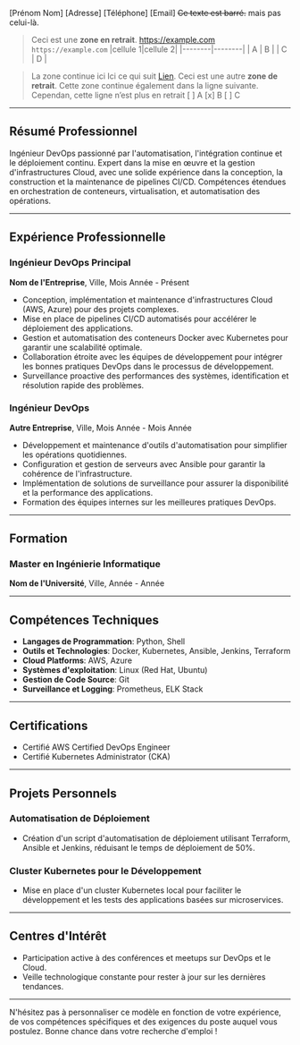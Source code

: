 [Prénom Nom]
[Adresse]
[Téléphone]
[Email]
~~Ce texte est barré.~~ mais pas celui-là.
>Ceci est une **zone en retrait**.
<https://example.com>
`https://example.com`
|cellule 1|cellule 2|
|--------|--------|
|    A    |    B    |
|    C    |    D    |

>La zone continue ici
Ici ce qui suit [Lien](https://example.com/ "titre de lien optionnel").
>Ceci est une autre **zone de retrait**.
Cette zone continue également dans la ligne suivante.
Cependan, cette ligne n’est plus en retrait
[ ] A
[x] B
[ ] C

---

## Résumé Professionnel

Ingénieur DevOps passionné par l'automatisation, l'intégration continue et le déploiement continu. Expert dans la mise en œuvre et la gestion d'infrastructures Cloud, avec une solide expérience dans la conception, la construction et la maintenance de pipelines CI/CD. Compétences étendues en orchestration de conteneurs, virtualisation, et automatisation des opérations.

---

## Expérience Professionnelle

### Ingénieur DevOps Principal
**Nom de l'Entreprise**, Ville, Mois Année - Présent
- Conception, implémentation et maintenance d'infrastructures Cloud (AWS, Azure) pour des projets complexes.
- Mise en place de pipelines CI/CD automatisés pour accélérer le déploiement des applications.
- Gestion et automatisation des conteneurs Docker avec Kubernetes pour garantir une scalabilité optimale.
- Collaboration étroite avec les équipes de développement pour intégrer les bonnes pratiques DevOps dans le processus de développement.
- Surveillance proactive des performances des systèmes, identification et résolution rapide des problèmes.

### Ingénieur DevOps
**Autre Entreprise**, Ville, Mois Année - Mois Année
- Développement et maintenance d'outils d'automatisation pour simplifier les opérations quotidiennes.
- Configuration et gestion de serveurs avec Ansible pour garantir la cohérence de l'infrastructure.
- Implémentation de solutions de surveillance pour assurer la disponibilité et la performance des applications.
- Formation des équipes internes sur les meilleures pratiques DevOps.

---

## Formation

### Master en Ingénierie Informatique
**Nom de l'Université**, Ville, Année - Année

---

## Compétences Techniques

- **Langages de Programmation**: Python, Shell
- **Outils et Technologies**: Docker, Kubernetes, Ansible, Jenkins, Terraform
- **Cloud Platforms**: AWS, Azure
- **Systèmes d'exploitation**: Linux (Red Hat, Ubuntu)
- **Gestion de Code Source**: Git
- **Surveillance et Logging**: Prometheus, ELK Stack

---

## Certifications

- Certifié AWS Certified DevOps Engineer
- Certifié Kubernetes Administrator (CKA)

---

## Projets Personnels

### Automatisation de Déploiement
- Création d'un script d'automatisation de déploiement utilisant Terraform, Ansible et Jenkins, réduisant le temps de déploiement de 50%.

### Cluster Kubernetes pour le Développement
- Mise en place d'un cluster Kubernetes local pour faciliter le développement et les tests des applications basées sur microservices.

---

## Centres d'Intérêt

- Participation active à des conférences et meetups sur DevOps et le Cloud.
- Veille technologique constante pour rester à jour sur les dernières tendances.

---

N'hésitez pas à personnaliser ce modèle en fonction de votre expérience, de vos compétences spécifiques et des exigences du poste auquel vous postulez. Bonne chance dans votre recherche d'emploi !
